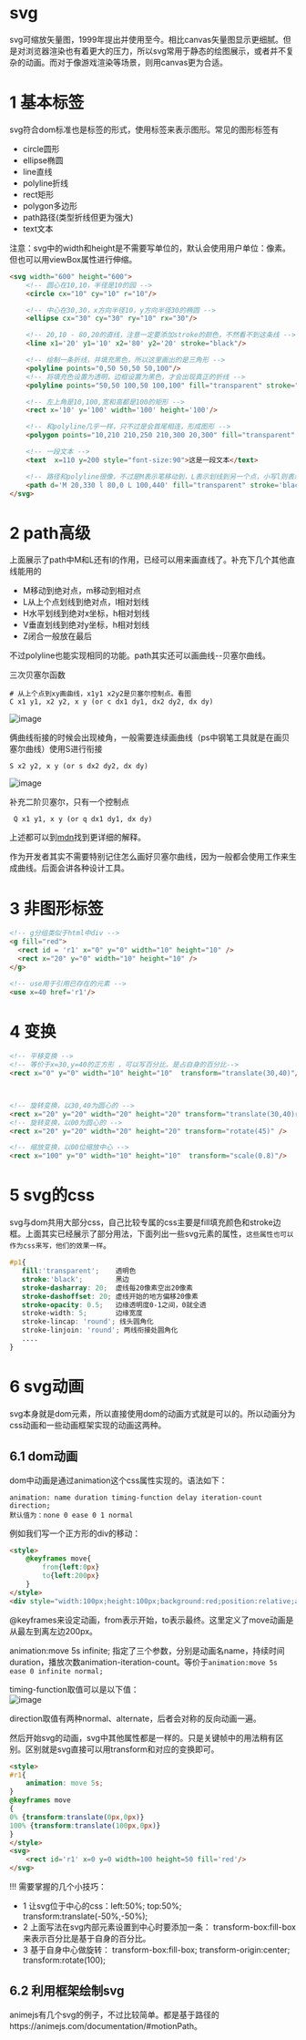 # svg
svg可缩放矢量图，1999年提出并使用至今。相比canvas矢量图显示更细腻。但是对浏览器渲染也有着更大的压力，所以svg常用于静态的绘图展示，或者并不复杂的动画。而对于像游戏渲染等场景，则用canvas更为合适。
# 1 基本标签
svg符合dom标准也是标签的形式，使用标签来表示图形。常见的图形标签有
- circle圆形
- ellipse椭圆
- line直线
- polyline折线
- rect矩形
- polygon多边形
- path路径(类型折线但更为强大)
- text文本

注意：svg中的width和height是不需要写单位的，默认会使用用户单位：像素。但也可以用viewBox属性进行伸缩。
```html
<svg width="600" height="600">
    <!-- 圆心在10,10，半径是10的园 -->
    <circle cx="10" cy="10" r="10"/>

    <!-- 中心在30,30，x方向半径10，y方向半径30的椭圆 -->
    <ellipse cx="30" cy="30" ry="10" rx="30"/>

    <!-- 20,10 - 80,20的直线，注意一定要添加stroke的颜色，不然看不到这条线 -->
    <line x1='20' y1='10' x2='80' y2='20' stroke="black"/>

    <!-- 绘制一条折线，并填充黑色，所以这里画出的是三角形 -->
    <polyline points="0,50 50,50 50,100"/>    
    <!-- 将填充色设置为透明，边框设置为黑色，才会出现真正的折线 -->
    <polyline points="50,50 100,50 100,100" fill="transparent" stroke="black"/> 

    <!-- 左上角是10,100,宽和高都是100的矩形 -->
    <rect x='10' y='100' width='100' height='100'/>

    <!-- 和polyline几乎一样，只不过是会首尾相连，形成图形 -->
    <polygon points="10,210 210,250 210,300 20,300" fill="transparent" stroke="black"/>

    <!-- 一段文本 -->
    <text  x=110 y=200 style="font-size:90">这是一段文本</text>

    <!-- 路径和polyline很像，不过是M表示笔移动到，L表示划线到另一个点，小写l则表示相对移动 -->
    <path d='M 20,330 l 80,0 L 100,440' fill="transparent" stroke='black'/>
</svg>
```
# 2 path高级
上面展示了path中M和L还有l的作用，已经可以用来画直线了。补充下几个其他直线能用的
- M移动到绝对点，m移动到相对点
- L从上个点划线到绝对点，l相对划线
- H水平划线到绝对x坐标，h相对划线
- V垂直划线到绝对y坐标，h相对划线
- Z闭合一般放在最后

不过polyline也能实现相同的功能。path其实还可以画曲线--贝塞尔曲线。

三次贝塞尔函数
```
# 从上个点到xy画曲线，x1y1 x2y2是贝塞尔控制点。看图
C x1 y1, x2 y2, x y (or c dx1 dy1, dx2 dy2, dx dy)
```
![image](https://bolg.obs.cn-north-1.myhuaweicloud.com/2003/svg1.png)

俩曲线衔接的时候会出现棱角，一般需要连续画曲线（ps中钢笔工具就是在画贝塞尔曲线）使用S进行衔接
```
S x2 y2, x y (or s dx2 dy2, dx dy)
```
![image](https://bolg.obs.cn-north-1.myhuaweicloud.com/2003/svg2.png)

补充二阶贝塞尔，只有一个控制点
```
 Q x1 y1, x y (or q dx1 dy1, dx dy)
```
上述都可以到[mdn](https://developer.mozilla.org/zh-CN/docs/Web/SVG/Tutorial/Paths)找到更详细的解释。

作为开发者其实不需要特别记住怎么画好贝塞尔曲线，因为一般都会使用工作来生成曲线。后面会讲各种设计工具。
# 3 非图形标签
```html
<!-- g分组类似于html中div -->
<g fill="red">
  <rect id = 'r1' x="0" y="0" width="10" height="10" />
  <rect x="20" y="0" width="10" height="10" />
</g>

<!-- use用于引用已存在的元素 -->
<use x=40 href='r1'/>
```
# 4 变换
```html
<!-- 平移变换 -->
<!-- 等价于x=30,y=40的正方形 ，可以写百分比，是占自身的百分比-->
<rect x="0" y="0" width="10" height="10"  transform="translate(30,40)"/>



<!-- 旋转变换，以30,40为圆心的 -->
<rect x="20" y="20" width="20" height="20" transform="translate(30,40)rotate(45)" />
<!-- 旋转变换，以00为圆心的 -->
<rect x="20" y="20" width="20" height="20" transform="rotate(45)" />

<!-- 缩放变换，以00位缩放中心 -->
<rect x="100" y="0" width="10" height="10"  transform="scale(0.8)"/>
```

# 5 svg的css
svg与dom共用大部分css，自己比较专属的css主要是fill填充颜色和stroke边框。上面其实已经展示了部分用法，下面列出一些svg元素的属性，`这些属性也可以作为css来写，他们的效果一样`。
```css
#p1{
   fill:'transparent';    透明色
   stroke:'black';        黑边
   stroke-dasharray: 20;  虚线每20像素空出20像素
   stroke-dashoffset: 20; 虚线开始的地方偏移20像素
   stroke-opacity: 0.5;   边缘透明度0-1之间，0就全透
   stroke-width: 5;       边缘宽度
   stroke-lincap: 'round'; 线头圆角化
   stroke-linjoin: 'round'; 两线衔接处圆角化
   ....
}
```
# 6 svg动画
svg本身就是dom元素，所以直接使用dom的动画方式就是可以的。所以动画分为css动画和一些动画框架实现的动画这两种。
## 6.1 dom动画
dom中动画是通过animation这个css属性实现的。语法如下：
```
animation: name duration timing-function delay iteration-count direction;
默认值为：none 0 ease 0 1 normal
```
例如我们写一个正方形的div的移动：
```html
<style>
    @keyframes move{
        from{left:0px}
        to{left:200px}
    }
</style>
<div style="width:100px;height:100px;background:red;position:relative;animation:move 5s infinite;"><div>
```
@keyframes来设定动画，from表示开始，to表示最终。这里定义了move动画是从最左到离左边200px。

animation:move 5s infinite; 指定了三个参数，分别是动画名name，持续时间duration，播放次数animation-iteration-count。等价于`animation:move 5s ease 0 infinite normal;`

timing-function取值可以是以下值：  
![image](https://bolg.obs.cn-north-1.myhuaweicloud.com/2003/svg4.png)

direction取值有两种normal、alternate，后者会对称的反向动画一遍。

然后开始svg的动画，svg中其他属性都是一样的。只是关键帧中的用法稍有区别。区别就是svg直接可以用transform和对应的变换即可。
```html
<style>
#r1{
	animation: move 5s;
}
@keyframes move
{
0% {transform:translate(0px,0px)}
100% {transform:translate(100px,0px)}
}
</style>
<svg>
	<rect id='r1' x=0 y=0 width=100 height=50 fill='red'/>
</svg>
```

!!! 需要掌握的几个小技巧：
- 1 让svg位于中心的css：left:50%; top:50%; transform:translate(-50%,-50%);
- 2 上面写法在svg内部元素设置到中心时要添加一条： transform-box:fill-box 来表示百分比是基于自身的百分比。
- 3 基于自身中心做旋转： transform-box:fill-box; transform-origin:center; transform:rotate(100);
## 6.2 利用框架绘制svg
animejs有几个svg的例子，不过比较简单。都是基于路径的https://animejs.com/documentation/#motionPath。


